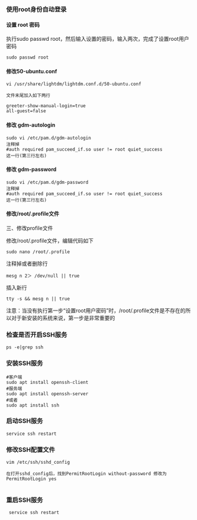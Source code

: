 ### 使用root身份自动登录

#### 设置 root 密码

执行sudo passwd root，然后输入设置的密码，输入两次，完成了设置root用户密码

```shell
sudo passwd root

```

#### 修改50-ubuntu.conf

```shell
vi /usr/share/lightdm/lightdm.conf.d/50-ubuntu.conf

文件末尾加入如下两行

greeter-show-manual-login=true
all-guest=false

```

#### 修改 gdm-autologin 

```shell
sudo vi /etc/pam.d/gdm-autologin 
注释掉
#auth required pam_succeed_if.so user != root quiet_success
这一行(第三行左右)
```

#### 修改  gdm-password

```shell
sudo vi /etc/pam.d/gdm-password
注释掉 
#auth required pam_succeed_if.so user != root quiet_success
这一行(第三行左右)
```



#### 修改/root/.profile文件

三、修改profile文件

修改/root/.profile文件，编辑代码如下

```text
sudo nano /root/.profile
```

注释掉或者删除行

```text
mesg n 2＞ /dev/null || true
```

插入新行

```text
tty -s && mesg n || true
```

注意：当没有执行第一步“设置root用户密码”时，/root/.profile文件是不存在的所以对于新安装的系统来说，第一步是非常重要的



### 检查是否开启SSH服务 

```shell
ps -e|grep ssh
```



### 安装SSH服务

```shell
#客户端
sudo apt install openssh-client
#服务端
sudo apt install openssh-server
#或者
sudo apt install ssh
```



### 启动SSH服务 

```shell
service ssh restart
```



### 修改SSH配置文件 

```shell
vim /etc/ssh/sshd_config

在打开sshd_config后，找到PermitRootLogin without-password 修改为PermitRootLogin yes


```



### 重启SSH服务

```shell
 service ssh restart
```

